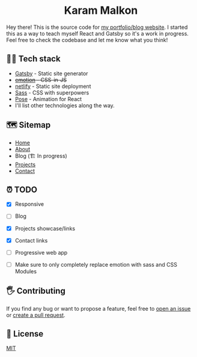 <h1 align="center">
  Karam Malkon
</h1>

<!-- [![Build Status](https://travis-ci.org/kevinwolfcr/kevinwolf.me.svg?branch=master)](https://travis-ci.org/kevinwolfcr/kevinwolf.me)
[![JavaScript Style Guide](https://img.shields.io/badge/code_style-standard-brightgreen.svg)](https://standardjs.com) -->

Hey there! This is the source code for [my portfolio/blog website](https://gallant-stallman-277dc3.netlify.com/). I started this as a way to teach myself React and Gatsby so it's a work in progress. Feel free to check the codebase and let me know what you think!

## 👨‍💻 Tech stack

- [Gatsby](https://gatsbyjs.org/) - Static site generator
- ~~[emotion](https://emotion.sh) - CSS-in-JS~~
- [netlify](https://www.netlify.com/) - Static site deployment
- [Sass](https://sass-lang.com) - CSS with superpowers
- [Pose](https://popmotion.io/pose/) - Animation for React 
- I'll list other technologies along the way.

## 🗺 Sitemap

- [Home](https://gallant-stallman-277dc3.netlify.com/)
- [About](https://gallant-stallman-277dc3.netlify.com/about/)
- Blog (🏗 In progress) 
- [Projects](https://gallant-stallman-277dc3.netlify.com/projects/)
- [Contact](https://gallant-stallman-277dc3.netlify.com/contact/)

## ⏰ TODO

- [x] Responsive
- [ ] Blog
- [x] Projects showcase/links
- [x] Contact links
- [ ] Progressive web app
- [ ] Make sure to only completely replace emotion with sass and CSS Modules 


## 🖐 Contributing

If you find any bug or want to propose a feature, feel free to [open an issue](issues/new) or [create a pull request](pulls).

## 📎 License

[MIT](./LICENSE)